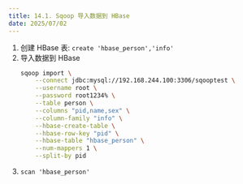 ```yaml
---
title: 14.1. Sqoop 导入数据到 HBase
date: 2025/07/02
---
```


1. 创建 HBase 表: `create 'hbase_person','info'`
2. 导入数据到 HBase
    ```bash
    sqoop import \
        --connect jdbc:mysql://192.168.244.100:3306/sqooptest \
        --username root \
        --password root1234% \
        --table person \
        --columns "pid,name,sex" \
        --column-family "info" \
        --hbase-create-table \
        --hbase-row-key "pid" \
        --hbase-table "hbase_person" \
        --num-mappers 1 \
        --split-by pid
    ```
3. `scan 'hbase_person'`
